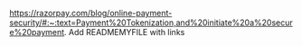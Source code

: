 https://razorpay.com/blog/online-payment-security/#:~:text=Payment%20Tokenization,and%20initiate%20a%20secure%20payment.
Add READMEMYFILE with links
